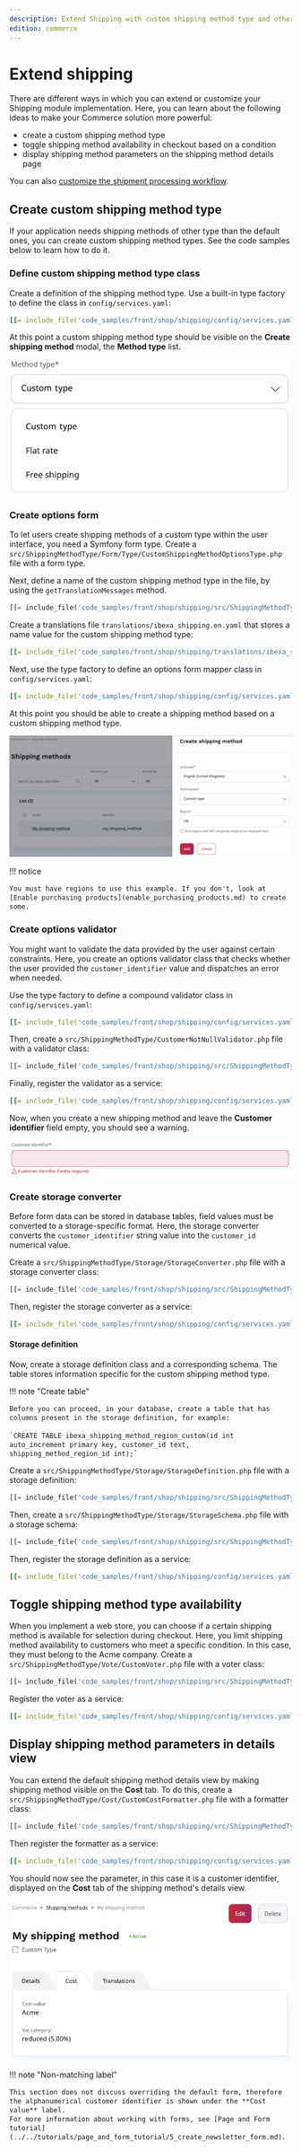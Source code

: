 ```yaml
---
description: Extend Shipping with custom shipping method type and other extra features.
edition: commerce
---
```


# Extend shipping

There are different ways in which you can extend or customize your Shipping module implementation. 
Here, you can learn about the following ideas to make your Commerce solution more powerful:

- create a custom shipping method type
- toggle shipping method availability in checkout based on a condition
- display shipping method parameters on the shipping method details page

You can also [customize the shipment processing workflow](configure_shipment.md#custom-shipment-workflows).

## Create custom shipping method type

If your application needs shipping methods of other type than the default ones, you can create custom shipping method types. 
See the code samples below to learn how to do it.
 
### Define custom shipping method type class

Create a definition of the shipping method type. 
Use a built-in type factory to define the class in `config/services.yaml`:

``` yaml
[[= include_file('code_samples/front/shop/shipping/config/services.yaml', 0, 1) =]][[= include_file('code_samples/front/shop/shipping/config/services.yaml', 1, 8) =]]
```

At this point a custom shipping method type should be visible on the **Create shipping method** modal, the **Method type** list.

![Selecting a shipping method type](img/shipping_method_type_selection.png "Selecting a shipping method type")

### Create options form

To let users create shipping methods of a custom type within the user interface, you need a Symfony form type. 
Create a `src/ShippingMethodType/Form/Type/CustomShippingMethodOptionsType.php` file with a form type.

Next, define a name of the custom shipping method type in the file, by using the `getTranslationMessages` method.

``` php hl_lines="32"
[[= include_file('code_samples/front/shop/shipping/src/ShippingMethodType/Form/Type/CustomShippingMethodOptionsType.php') =]]
```

Create a translations file `translations/ibexa_shipping.en.yaml` that stores a name value for the custom shipping method type:

``` yaml
[[= include_file('code_samples/front/shop/shipping/translations/ibexa_shipping.en.yaml') =]]
```

Next, use the type factory to define an options form mapper class in `config/services.yaml`:

``` yaml
[[= include_file('code_samples/front/shop/shipping/config/services.yaml', 0, 1) =]][[= include_file('code_samples/front/shop/shipping/config/services.yaml', 8, 15) =]]
```

At this point you should be able to create a shipping method based on a custom shipping method type.

![Creating a shipping method of custom type](img/custom_shipping_method_type.png "Creating a shipping method of custom type")

!!! notice

    You must have regions to use this example. If you don't, look at [Enable purchasing products](enable_purchasing_products.md) to create some.

### Create options validator

You might want to validate the data provided by the user against certain constraints. 
Here, you create an options validator class that checks whether the user provided the `customer_identifier` value and dispatches an error when needed.

Use the type factory to define a compound validator class in `config/services.yaml`:

``` yaml
[[= include_file('code_samples/front/shop/shipping/config/services.yaml', 0, 1) =]][[= include_file('code_samples/front/shop/shipping/config/services.yaml', 15, 22) =]]
```

Then, create a `src/ShippingMethodType/CustomerNotNullValidator.php` file with a validator class:

``` php
[[= include_file('code_samples/front/shop/shipping/src/ShippingMethodType/CustomerNotNullValidator.php') =]]
```

Finally, register the validator as a service:

``` yaml
[[= include_file('code_samples/front/shop/shipping/config/services.yaml', 0, 1) =]][[= include_file('code_samples/front/shop/shipping/config/services.yaml', 22, 25) =]]
```

Now, when you create a new shipping method and leave the **Customer identifier** field empty, you should see a warning.

![Option validator in action](img/custom_shipping_type_validator.png "Option validator in action")

### Create storage converter

Before form data can be stored in database tables, field values must be converted to a storage-specific format.
Here, the storage converter converts the `customer_identifier` string value into the `customer_id` numerical value.

Create a `src/ShippingMethodType/Storage/StorageConverter.php` file with a storage converter class:

``` php
[[= include_file('code_samples/front/shop/shipping/src/ShippingMethodType/Storage/StorageConverter.php') =]]
```

Then, register the storage converter as a service:

``` yaml
[[= include_file('code_samples/front/shop/shipping/config/services.yaml', 0, 1) =]][[= include_file('code_samples/front/shop/shipping/config/services.yaml', 25, 28) =]]
```

#### Storage definition 

Now, create a storage definition class and a corresponding schema.
The table stores information specific for the custom shipping method type.

!!! note "Create table"

    Before you can proceed, in your database, create a table that has columns present in the storage definition, for example:

    `CREATE TABLE ibexa_shipping_method_region_custom(id int auto_increment primary key, customer_id text, shipping_method_region_id int);`

Create a `src/ShippingMethodType/Storage/StorageDefinition.php` file with a storage definition: 

``` php
[[= include_file('code_samples/front/shop/shipping/src/ShippingMethodType/Storage/StorageDefinition.php') =]]
```

Then, create a `src/ShippingMethodType/Storage/StorageSchema.php` file with a storage schema:

``` php
[[= include_file('code_samples/front/shop/shipping/src/ShippingMethodType/Storage/StorageSchema.php') =]]
```

Then, register the storage definition as a service:

``` yaml
[[= include_file('code_samples/front/shop/shipping/config/services.yaml', 0, 1) =]][[= include_file('code_samples/front/shop/shipping/config/services.yaml', 28, 31) =]]
```

## Toggle shipping method type availability

When you implement a web store, you can choose if a certain shipping method is available for selection during checkout.
Here, you limit shipping method availability to customers who meet a specific condition. In this case, they must belong to the Acme company.
Create a `src/ShippingMethodType/Vote/CustomVoter.php` file with a voter class:

``` php
[[= include_file('code_samples/front/shop/shipping/src/ShippingMethodType/Voter/CustomVoter.php') =]]
```

Register the voter as a service:

``` yaml
[[= include_file('code_samples/front/shop/shipping/config/services.yaml', 0, 1) =]][[= include_file('code_samples/front/shop/shipping/config/services.yaml', 31, 34) =]]
```

## Display shipping method parameters in details view 

You can extend the default shipping method details view by making shipping method visible on the **Cost** tab.
To do this, create a `src/ShippingMethodType/Cost/CustomCostFormatter.php` file with a formatter class:

``` php
[[= include_file('code_samples/front/shop/shipping/src/ShippingMethodType/Cost/CustomCostFormatter.php') =]]
```

Then register the formatter as a service:

``` yaml
[[= include_file('code_samples/front/shop/shipping/config/services.yaml', 0, 1) =]][[= include_file('code_samples/front/shop/shipping/config/services.yaml', 34, 38) =]]
```

You should now see the parameter, in this case it is a customer identifier, displayed on the **Cost** tab of the shipping method's details view.

![Shipping method parameters in the Cost tab](img/shipping_method_cost_tab.png "Shipping method parameters in the Cost tab")

!!! note "Non-matching label"

    This section does not discuss overriding the default form, therefore the alphanumerical customer identifier is shown under the **Cost value** label.
    For more information about working with forms, see [Page and Form tutorial](../../tutorials/page_and_form_tutorial/5_create_newsletter_form.md).
